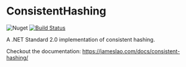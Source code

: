 # ConsistentHashing

![Nuget](https://img.shields.io/nuget/v/ConsistentHashing) [![Build Status](https://jlao.visualstudio.com/ConsistentHashing/_apis/build/status/jlao.ConsistentHashing?branchName=master)](https://jlao.visualstudio.com/ConsistentHashing/_build/latest?definitionId=2&branchName=master)

A .NET Standard 2.0 implementation of consistent hashing.

Checkout the documentation: https://jameslao.com/docs/consistent-hashing/